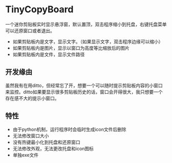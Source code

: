 # TinyCopyBoard
一个迷你剪贴板实时显示悬浮窗，默认置顶，双击程序缩小到托盘，右键托盘菜单可以还原窗口或者退出。
* 如果剪贴板内是文字，显示文字。（如果显示文字，双击程序边缘可以缩小）
* 如果剪贴板内是图片，显示以窗口为高度等比缩放后的图片
* 如果剪贴板内是文件，显示文件路径

## 开发缘由
虽然我有在用ditto，但经常忘了开，想要一个可以随时提示剪贴板内容的小窗口来监控。ditto如果要显示很多剪贴板历史的话，窗口会开得很大，我只想要一个存在感不大的提示小窗口。

## 特性
* 由于python机制，运行程序时会临时生成icon文件后删除
* 无法修改窗口大小
* 没有热键最小化到托盘和还原窗口
* 无法修改外观，无法更改托盘和icon图标
* 单独exe文件
